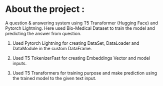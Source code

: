 # About the project :
A question & answering system using T5 Transformer (Hugging Face) and Pytorch Lightning. Here used Bio-Medical Dataset to train the model and predicting the answer from question.

1. Used Pytorch Lightning for creating DataSet, DataLoader and DataModule in the custom DataFrame.

2. Used T5 TokenizerFast for creating Embeddings Vector and model inputs.

3. Used T5 Transformers for training purpose and make prediction using the trained model to the given text input.


